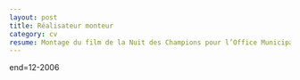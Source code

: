 ```yaml
---
layout: post
title: Réalisateur monteur
category: cv
resume: Montage du film de la Nuit des Champions pour l’Office Municipal de la Jeunesse et des Sports de la ville de Saint-Gilles.
---
```

end=12-2006